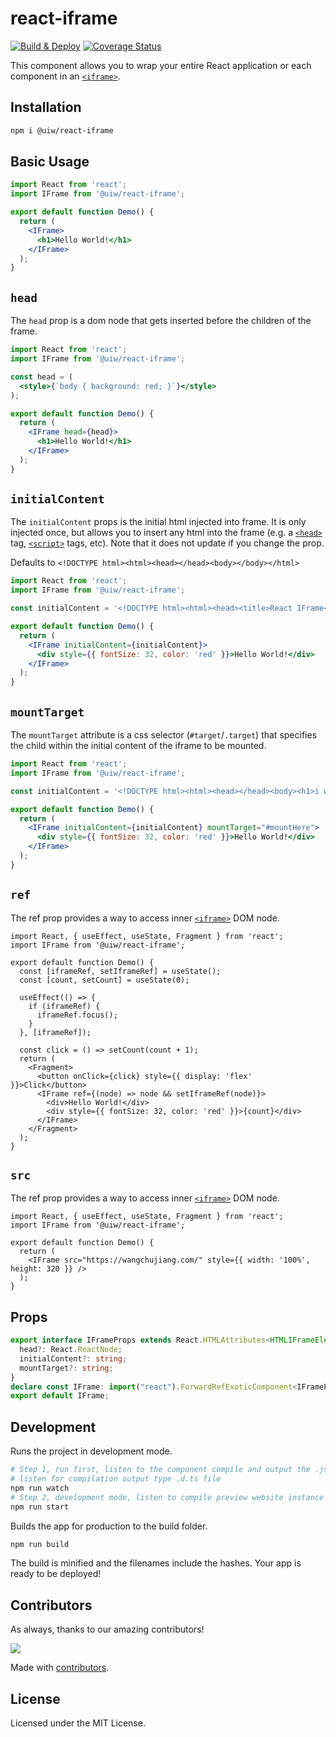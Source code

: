 react-iframe
===

[![Build & Deploy](https://github.com/uiwjs/react-iframe/actions/workflows/ci.yml/badge.svg)](https://github.com/uiwjs/react-iframe/actions/workflows/ci.yml)
[![Coverage Status](https://uiwjs.github.io/react-iframe/badges.svg)](https://uiwjs.github.io/react-iframe/coverage/lcov-report/)

This component allows you to wrap your entire React application or each component in an [`<iframe>`](https://developer.mozilla.org/en-US/docs/Web/HTML/Element/iframe).

## Installation

```bash
npm i @uiw/react-iframe
```

## Basic Usage

```jsx mdx:preview
import React from 'react';
import IFrame from '@uiw/react-iframe';

export default function Demo() {
  return (
    <IFrame>
      <h1>Hello World!</h1>
    </IFrame>
  );
}
```

## `head`

The `head` prop is a dom node that gets inserted before the children of the frame. 

```jsx mdx:preview
import React from 'react';
import IFrame from '@uiw/react-iframe';

const head = (
  <style>{`body { background: red; }`}</style>
);

export default function Demo() {
  return (
    <IFrame head={head}>
      <h1>Hello World!</h1>
    </IFrame>
  );
}
```

## `initialContent`

The `initialContent` props is the initial html injected into frame. It is only injected once, but allows you to insert any html into the frame (e.g. a [`<head>`](https://developer.mozilla.org/en-US/docs/Web/HTML/Element/head) tag, [`<script>`](https://developer.mozilla.org/en-US/docs/Web/HTML/Element/script) tags, etc). Note that it does not update if you change the prop. 

Defaults to `<!DOCTYPE html><html><head></head><body></body></html>`

```jsx mdx:preview
import React from 'react';
import IFrame from '@uiw/react-iframe';

const initialContent = '<!DOCTYPE html><html><head><title>React IFrame</title><meta name="keywords" content="react,iframe,component,development" /></head><body></body></html>';

export default function Demo() {
  return (
    <IFrame initialContent={initialContent}>
      <div style={{ fontSize: 32, color: 'red' }}>Hello World!</div>
    </IFrame>
  );
}
```

## `mountTarget`

The `mountTarget` attribute is a css selector (`#target`/`.target`) that specifies the child within the initial content of the iframe to be mounted.

```jsx mdx:preview
import React from 'react';
import IFrame from '@uiw/react-iframe';

const initialContent = '<!DOCTYPE html><html><head></head><body><h1>i wont be changed</h1><div id="mountHere"></div></body></html>';

export default function Demo() {
  return (
    <IFrame initialContent={initialContent} mountTarget="#mountHere">
      <div style={{ fontSize: 32, color: 'red' }}>Hello World!</div>
    </IFrame>
  );
}
```

## `ref`

The ref prop provides a way to access inner [`<iframe>`](https://developer.mozilla.org/en-US/docs/Web/HTML/Element/iframe) DOM node.

```tsx mdx:preview
import React, { useEffect, useState, Fragment } from 'react';
import IFrame from '@uiw/react-iframe';

export default function Demo() {
  const [iframeRef, setIframeRef] = useState();
  const [count, setCount] = useState(0);

  useEffect(() => {
    if (iframeRef) {
      iframeRef.focus();
    }
  }, [iframeRef]);

  const click = () => setCount(count + 1);
  return (
    <Fragment>
      <button onClick={click} style={{ display: 'flex' }}>Click</button>
      <IFrame ref={(node) => node && setIframeRef(node)}>
        <div>Hello World!</div>
        <div style={{ fontSize: 32, color: 'red' }}>{count}</div>
      </IFrame>
    </Fragment>
  );
}
```

## `src`

The ref prop provides a way to access inner [`<iframe>`](https://developer.mozilla.org/en-US/docs/Web/HTML/Element/iframe) DOM node.

```tsx mdx:preview
import React, { useEffect, useState, Fragment } from 'react';
import IFrame from '@uiw/react-iframe';

export default function Demo() {
  return (
    <IFrame src="https://wangchujiang.com/" style={{ width: '100%', height: 320 }} />
  );
}
```
## Props

```ts
export interface IFrameProps extends React.HTMLAttributes<HTMLIFrameElement> {
  head?: React.ReactNode;
  initialContent?: string;
  mountTarget?: string;
}
declare const IFrame: import("react").ForwardRefExoticComponent<IFrameProps & import("react").RefAttributes<HTMLIFrameElement>>;
export default IFrame;
```

## Development

Runs the project in development mode.  

```bash
# Step 1, run first, listen to the component compile and output the .js file
# listen for compilation output type .d.ts file
npm run watch
# Step 2, development mode, listen to compile preview website instance
npm run start
```

Builds the app for production to the build folder.

```bash
npm run build
```

The build is minified and the filenames include the hashes.
Your app is ready to be deployed!


## Contributors

As always, thanks to our amazing contributors!

<a href="https://github.com/uiwjs/react-iframe/graphs/contributors">
  <img src="https://uiwjs.github.io/react-iframe/CONTRIBUTORS.svg" />
</a>

Made with [contributors](https://github.com/jaywcjlove/github-action-contributors).

## License

Licensed under the MIT License.